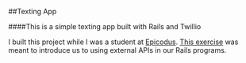##Texting App

####This is a simple texting app built with Rails and Twillio

I built this project while I was a student at [Epicodus](http://www.epicodus.com/). [This exercise](http://www.learnhowtoprogram.com/lessons/apis-and-twilio) was meant to introduce us to using external APIs in our Rails programs.

